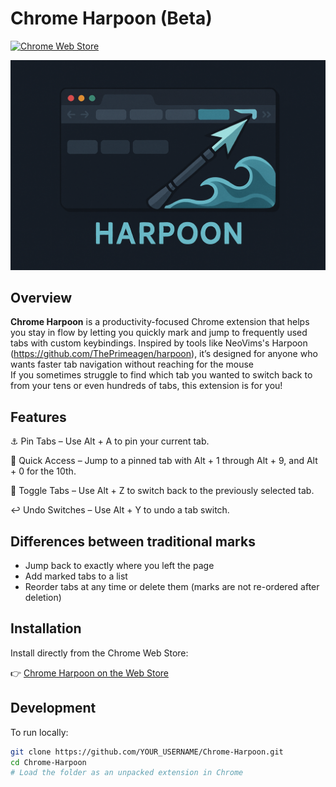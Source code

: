 # Chrome Harpoon (Beta)

[![Chrome Web Store](https://img.shields.io/chrome-web-store/v/kjcljpflpbjllhimbmikkcdpfdahbiho?style=flat-square)](https://chromewebstore.google.com/detail/web-harpoon/kjcljpflpbjllhimbmikkcdpfdahbiho?authuser=0&hl=en)

<!-- Banner Image -->
![Banner](./assets/banner.png) <!-- Replace with your actual image path -->

## Overview

**Chrome Harpoon** is a productivity-focused Chrome extension that helps you stay in flow by letting you quickly mark and jump to frequently used tabs with custom keybindings. Inspired by tools like NeoVims's Harpoon (https://github.com/ThePrimeagen/harpoon), it’s designed for anyone who wants faster tab navigation without reaching for the mouse  
If you sometimes struggle to find which tab you wanted to switch back to from your tens or even hundreds of tabs, this extension is for you!

## Features

⚓ Pin Tabs – Use Alt + A to pin your current tab.

🔢 Quick Access – Jump to a pinned tab with Alt + 1 through Alt + 9, and Alt + 0 for the 10th.

🔄 Toggle Tabs – Use Alt + Z to switch back to the previously selected tab.

↩️ Undo Switches – Use Alt + Y to undo a tab switch.

## Differences between traditional marks
* Jump back to exactly where you left the page
* Add marked tabs to a list
* Reorder tabs at any time or delete them (marks are not re-ordered after deletion)


## Installation

Install directly from the Chrome Web Store:

👉 [Chrome Harpoon on the Web Store](https://chromewebstore.google.com/detail/web-harpoon/kjcljpflpbjllhimbmikkcdpfdahbiho?authuser=0&hl=en)

## Development

To run locally:

```bash
git clone https://github.com/YOUR_USERNAME/Chrome-Harpoon.git
cd Chrome-Harpoon
# Load the folder as an unpacked extension in Chrome

